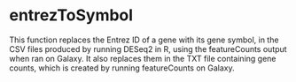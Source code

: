 # entrezToSymbol
This function replaces the Entrez ID of a gene with its gene symbol, in the CSV files produced by running DESeq2 in R, using the featureCounts output when ran on Galaxy. It also replaces them in the TXT file containing gene counts, which is created by running featureCounts on Galaxy.
